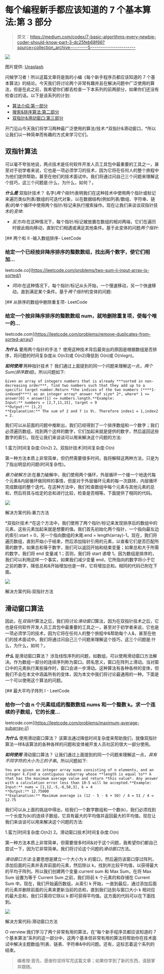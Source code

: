 # 每个编程新手都应该知道的 7 个基本算法:第 3 部分

> 原文：<https://medium.com/codex/7-basic-algorithms-every-newbie-coder-should-know-part-3-dc25feb68f66?source=collection_archive---------5----------------------->

![](img/8e37b7d2fbf09bf84feb76741cfcf580.png)

图片提供: [Unsplash](http://www.unsplash.com)

问候学习者！所以这篇文章将是我的小编《每个新手程序员都应该知道的 7 个基本算法》的结论。今天我们将讨论两个非常有趣并且在解决问题中广泛使用的算法，但是在此之前，我希望你们都去检查一下本系列的前两部分，如果你们还没有检查过的话。以下是该系列的计划:

*   [算法介绍:第一部分](/@manvendraaaa/7-basic-algorithms-every-newbie-coder-should-know-part-1-6119ca14e6df)
*   [搜索&排序算法:第二部分](/@manvendraaaa/7-basic-algorithms-every-newbie-coder-should-know-part-2-425985e0ae69)
*   [双指针&滑动窗口:第三部分](/@manvendraaaa/7-basic-algorithms-every-newbie-coder-should-know-part-3-dc25feb68f66)

开门见山今天我们将学习两种最广泛使用的算法/技术:*双指针&滑动窗口，*所以让我们以一种简单而有趣的方式来学习它们。

## 双指针算法

可以毫不夸张地说，两点技术是任何软件开发人员工具包中最重要的工具之一，甚至对于初学者来说，它也是一项必须学习的技术，因为它将在任何人的整个旅程中为他们提供帮助，甚至在他们的技术面试中。我们将通过问自己三个问题来理解这个技巧，这三个问题是:什么，为什么，如何？。

***什么是*** 双指针技术？
名字(*两个指针*)表明我们在这种技术中使用两个指针或标记来遍历类似列表/数组的可迭代对象，以在数据结构(例如列表/数组、字符串、链表)的单个循环中使用两个指针/标记来执行搜索操作。现在让我们来谈谈双指针技术的*变体*:

*   *反方向*:在这种情况下，每个指针/标记被放置在数组的相对两端，它们在遍历时彼此相向移动，直到它们相遇或满足其他条件。基于此变体的问题*两个指针*:

[](https://leetcode.com/problems/two-sum-ii-input-array-is-sorted/) [## 两个和 II -输入数组排序- LeetCode

### 给定一个已经按非降序排序的整数数组，找出两个数字，使它们相加…

leetcode.co](https://leetcode.com/problems/two-sum-ii-input-array-is-sorted/) 

*   *同向*:在这种情况下，每个指针/标记从头开始，一个慢速移动，另一个快速移动，直到满足某个条件。基于*两个指针*的变体的问题:

[](https://leetcode.com/problems/remove-duplicates-from-sorted-array/) [## 从排序的数组中删除重复项- LeetCode

### 给定一个按非降序排序的整数数组 num，就地删除重复项，使每个唯一的…

leetcode.com](https://leetcode.com/problems/remove-duplicates-from-sorted-array/) 

***为什么*** 要用两个指针的手法？
使用这种技术背后最突出的原因是根据数组是否排序，将问题的时间复杂度从 O(n3)或 O(n2)降低到 O(n)或 O(nlogn)。

***如何使用*** 两种指针技术？
我们通过上面提到的同一个问题来理解这一点，*两个 Sum(排序数组)*。所以问题如下:

```
Given an array of integers numbers that is already ***sorted in non-decreasing order***, find two numbers such that they add up to a specific target number.Return *the indices of the two numbers (****1-indexed****) as an integer array* answer *of size* 2*, where* 1 <= answer[0] < answer[1] <= numbers.length.**Example:
Input:** numbers = [2,7,11,15], target = 9
**Output:** [1,2]
**Explanation:** The sum of 2 and 7 is 9\. Therefore index1 = 1,index2 = 2.
```

我们可以从前面的问题中推断出，我们已经得到了一个排序数组和一个数字；我们必须遍历数组，找到两个这样的数字，它们加起来就是提供的数字，然后返回这些数字的索引。现在让我们来谈谈可以用来解决这个问题的方法:

1.蛮力|时间复杂度:O(n2)
2。双指针技术|时间复杂度:O(n)

第一种方法本质上非常简单，但仍然需要很多时间，我将解释这两种方法，只是为了指出明显的问题(时间复杂性)。

*暴力破解方法*:在暴力破解中，我们使用两个循环，外层循环一个接一个地迭代每个元素&内层循环做同样的事情，但是对于外层循环元素的每一次跳转，内层循环完成数组的整个迭代。在这种方法中，我们检查数组中每个元素与其他元素的总和，然后将其与给定的总和进行比较，检查是否相等。下面提供了相同的代码。

![](img/da51dfa75f201bcf5604a5d8d75abdf6.png)

解决方案代码:暴力方法

*双指针技术:*在这个方法中，我们使用了两个指针/标记来发现排序后的数组中的元素，这些元素加起来就是想要的值。我们首先初始化两个指针，一个指向最左边的索引:start = 0，另一个指向数组的末尾:end = length(array)-1。现在，我们将遍历数组，直到开始小于结束，然后添加指针引用的元素，以查看它们是否匹配所需的数字。如果总和等于数字，我们可以返回开始和结束变量；如果总和大于所需的数字，我们将 end 变量减 1；否则，我们将 start 递增 1。因为数组是排序的，我们可以利用这样一个事实，如果我们减少变量 end，它所指向的数字将小于它之前的数字，降低总和&开始增加也是一样，它将增加总和。相同的代码已附在下面。

![](img/6d289c8214667f7db1ae8bbbbf7f2977.png)

解决方案代码:双指针方法

## 滑动窗口算法

因此，在*双指针*算法之后，我们将讨论*滑动窗口*算法，因为在双指针技术之后，它也是任何软件开发人员工具包中最重要的工具之一，甚至对于初学者来说，它也是一项必须学习的技术，因为它将在任何人的整个旅程中&帮助每个人&，甚至在他们的技术面试中。我们将通过问自己三个问题来理解这个技巧，这三个问题是:什么，为什么，如何？。

***什么*** 是滑动窗口算法？
涉及线性序列的问题，如数组，可以使用滑动窗口方法解决。作为数组一部分的连续序列称为窗口。顾名思义，窗口在阵列上滑动。当对窗口中的元素执行某些操作时，窗口会进一步滑动。这种算法有各种各样的变体，但我们不会在本文中涵盖所有的变体，因为本文中我们将讨论最通用的一种。下面是一个可以使用这个算法的问题。

[](https://leetcode.com/problems/maximum-average-subarray-i/) [## 最大平均子阵列 I - LeetCode

### 给你一个由 n 个元素组成的整数数组 nums 和一个整数 k。求一个连续的子数组，它的长度…

leetcode.com](https://leetcode.com/problems/maximum-average-subarray-i/) 

***为什么*** 使用滑动窗口算法？
该算法通过降低时间复杂度来帮助我们，就像双指针算法一样&该算法的各种各样的问题和变体被开发人员社区的很大一部分使用。

***如何使用*** 滑动窗口算法？
让我们通过上面提到的同一个问题来理解这一点，*具有不同字符的大小为三的子串*。所以问题如下:

```
You are given an integer array nums consisting of n elements, and an integer k.Find a contiguous subarray whose **length is equal to** k that has the maximum average value and return *this value*. Any answer with a calculation error less than 10-5 will be accepted.**Example:
Input:** nums = [1,12,-5,-6,50,3], k = 4
**Output:** 12.75000
**Explanation:** Maximum average is (12 - 5 - 6 + 50) / 4 = 51 / 4 = 12.75
```

我们可以从上面的挑战中得出，给我们一个数字数组和一个数(k)，我们必须找到一个长度为(k)的连续子数组，它具有最大的平均值并返回最大的平均值。现在让我们来谈谈可以用来解决这个问题的方法:

1.蛮力|时间复杂度:O(n2)
2。滑动窗口技术|时间复杂度:O(n)

第一种方法本质上非常简单，但需要很多时间&对于这个问题，我希望你们都自己尝试一下，因为它非常简单。我们将讨论这个问题的*滑动窗口*方法。

*滑动窗口方法*:主要思想是建立一个大小为 k 的窗口，然后遍历该窗口穿过阵列，添加后面的元素并丢弃前面的元素，然后除以 k，找到并比较平均值，以获得最大的平均子阵列。所以我们创建两个变量:current sum 和 Max Sum，在将 Max Sum 设置为等于 Current Sum 之前，我们将前 k 个元素的和存储在 Current Sum 中。现在，我们开始遍历数组，从索引 k 开始，一直到最后，通过添加后面的元素并删除前面的元素来更新当前的总和，直到我们达到与窗口大小 k 相对应的最大总和，我们只需将它除以 k 即可获得平均值。这方面的代码可以在下面找到。

![](img/8984c4a122d18748e9616f6f8bb871db.png)

解决方案代码:滑动窗口方法

O verview:我们学习了两个非常有用的算法，在“每个新手程序员都应该知道的 7 个基本算法”系列的这一部分中，这两个基本但非常有用的算法将帮助你在技术面试中解决主题数组/列表、链表、字符串&中的问题。还有，这标志着这个系列的结束。

> 编者按:首先，感谢你坚持写完这篇文章；如果你学到了新的东西，请鼓掌并跟随。